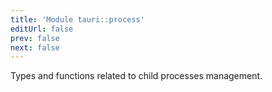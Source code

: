 ```yaml
---
title: 'Module tauri::process'
editUrl: false
prev: false
next: false
---
```



Types and functions related to child processes management.

